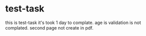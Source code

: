 # test-task
this is test-task 
it's took 1 day to complate.
age is validation is not complated.
second page not create in pdf.

